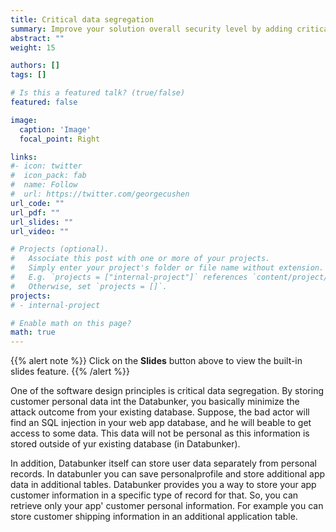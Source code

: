 ```yaml
---
title: Critical data segregation
summary: Improve your solution overall security level by adding critical data segregation.
abstract: ""
weight: 15

authors: []
tags: []

# Is this a featured talk? (true/false)
featured: false

image:
  caption: 'Image'
  focal_point: Right

links:
#- icon: twitter
#  icon_pack: fab
#  name: Follow
#  url: https://twitter.com/georgecushen
url_code: ""
url_pdf: ""
url_slides: ""
url_video: ""

# Projects (optional).
#   Associate this post with one or more of your projects.
#   Simply enter your project's folder or file name without extension.
#   E.g. `projects = ["internal-project"]` references `content/project/deep-learning/index.md`.
#   Otherwise, set `projects = []`.
projects:
# - internal-project

# Enable math on this page?
math: true
---
```


{{% alert note %}}
Click on the **Slides** button above to view the built-in slides feature.
{{% /alert %}}


One of the software design principles is critical data segregation. By storing customer personal data int the Databunker, you basically minimize the attack outcome from your existing database. Suppose, the bad actor will find an SQL injection in your web app database, and he will beable to get access to some data. This data will not be personal as this information is stored outside of yur existing database (in Databunker).

In addition, Databunker itself can store user data separately from personal records. In databunler you can save personalprofile and store additional app data in additional tables. Databunker provides you a way to store your app customer information in a specific type of record for that. So, you can retrieve only your app' customer personal information. For example you can store customer shipping information in an additional application table.
